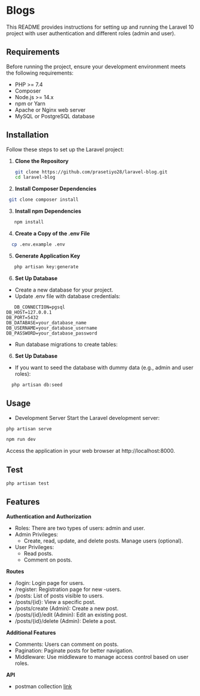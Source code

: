 # Blogs

This README provides instructions for setting up and running the Laravel 10 project with user authentication and different roles (admin and user).

## Requirements

Before running the project, ensure your development environment meets the following requirements:

- PHP >= 7.4
- Composer
- Node.js >= 14.x
- npm or Yarn
- Apache or Nginx web server
- MySQL or PostgreSQL database

## Installation

Follow these steps to set up the Laravel project:

1. **Clone the Repository**

   ```bash
   git clone https://github.com/prasetiyo28/laravel-blog.git
   cd laravel-blog
   ```
2. **Install Composer Dependencies**
  ```bash
   git clone composer install
   ```
3. **Install npm Dependencies**
```bash
   npm install
   ```
4. **Create a Copy of the .env File**
```bash
  cp .env.example .env
   ```
5. **Generate Application Key**
```bash
   php artisan key:generate   
```
6. **Set Up Database**
- Create a new database for your project.
- Update .env file with database credentials:
```dotenv
   DB_CONNECTION=pgsql
DB_HOST=127.0.0.1
DB_PORT=5432
DB_DATABASE=your_database_name
DB_USERNAME=your_database_username
DB_PASSWORD=your_database_password   
```
- Run database migrations to create tables:

6. **Set Up Database**

- If you want to seed the database with dummy data (e.g., admin and user roles):

```bash
  php artisan db:seed 
```


## Usage
- Development Server
Start the Laravel development server:

```bash
php artisan serve
```

```bash
npm run dev
```

Access the application in your web browser at http://localhost:8000.



## Test
```bash
php artisan test
```

## Features
**Authentication and Authorization**

- Roles: There are two types of users: admin and user.
- Admin Privileges:
    - Create, read, update, and delete posts.
Manage users (optional).
- User Privileges:
     - Read posts.
     - Comment on posts.

**Routes**

- /login: Login page for users.
- /register: Registration page for new -users.
- /posts: List of posts visible to users.
- /posts/{id}: View a specific post.
- /posts/create (Admin): Create a new post.
- /posts/{id}/edit (Admin): Edit an existing post.
- /posts/{id}/delete (Admin): Delete a post.


**Additional Features**
- Comments: Users can comment on posts.
- Pagination: Paginate posts for better navigation.
- Middleware: Use middleware to manage access control based on user roles.

**API**
- postman collection [link](https://github.com/prasetiyo28/laravel-blog/blob/46d34a470348a66fee984eba2ccf5f3b548c5d14/Blog.postman_collection.json)
